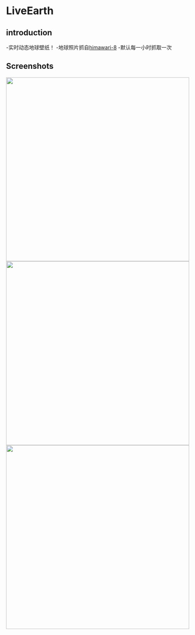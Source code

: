 # LiveEarth
## introduction
-实时动态地球壁纸！
-地球照片抓自[himawari-8](http://himawari8.nict.go.jp/)
-默认每一小时抓取一次

## Screenshots
<img src='http://files.cnblogs.com/files/mrpod2g/earth1.bmp' width='500' />
<img src='http://files.cnblogs.com/files/mrpod2g/earth2.bmp' width='500' />
<img src='http://files.cnblogs.com/files/mrpod2g/earth3.bmp' width='500' />
